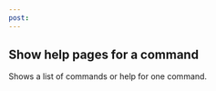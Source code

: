 ```yaml
---
post: 
---
```


## Show help pages for a command

Shows a list of commands or help for one command.

